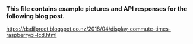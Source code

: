 <h3>This file contains example pictures and API responses for the following blog post.</h3>
<a target="_blank" href="https://dsdilpreet.blogspot.co.nz/2018/04/display-commute-times-raspberrypi-lcd.html">https://dsdilpreet.blogspot.co.nz/2018/04/display-commute-times-raspberrypi-lcd.html</a>
